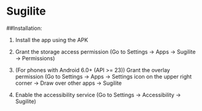 # Sugilite
##Installation:

1. Install the app using the APK

2. Grant the storage access permission (Go to Settings -> Apps -> Sugilite -> Permissions)

3. (For phones with Android 6.0+ (API >= 23)) Grant the overlay permission (Go to Settings -> Apps -> Settings icon on the upper right corner -> Draw over other apps -> Sugilite

4. Enable the accessibility service (Go to Settings -> Accessibility -> Sugilite)

